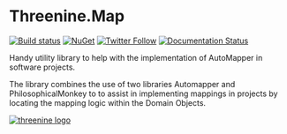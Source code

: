 # Threenine.Map
[![Build status](https://ci.appveyor.com/api/projects/status/6ob8lbutfecvi5n3/branch/master?svg=true)](https://ci.appveyor.com/project/garywoodfine/reflectmap/branch/master) [![NuGet](http://img.shields.io/nuget/v/Threenine.Map.svg)](https://www.nuget.org/packages/Threenine.Map/) [![Twitter Follow](https://img.shields.io/twitter/follow/threenine39.svg?style=social?maxAge=2592000)](https://twitter.com/threenine39) [![Documentation Status](https://readthedocs.org/projects/threeninemap/badge/?version=latest)](http://threeninemap.readthedocs.io/en/latest/?badge=latest)


Handy utility library to help with the implementation of AutoMapper in software projects.

The library combines the use of two libraries Automapper and PhilosophicalMonkey to to assist in implementing mappings in projects by locating the mapping logic  within the Domain Objects.








[![threenine logo](https://threenine.co.uk/wp-content/uploads/2016/12/threenine_footer.png)](https://threenine.co.uk/)